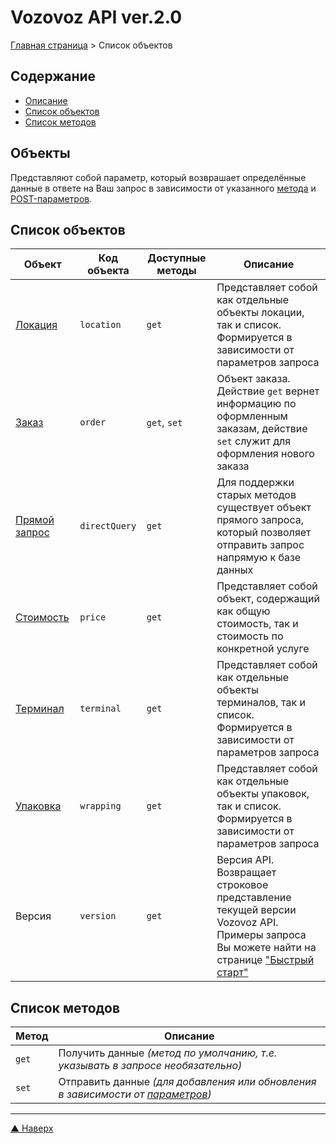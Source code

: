 # <a name="up"/>Vozovoz API ver.2.0

[Главная страница](/README.md) > Список объектов

## Содержание

* [Описание](#object)
* [Список объектов](#list)
* [Список методов](#action)

## <a name="object"/>Объекты

Представляют собой параметр, который возврашает определённые данные в ответе на Ваш запрос в зависимости от указанного [метода](#action) и [POST-параметров](../params/post.md).

## <a name="list"/>Список объектов

| Объект                    | Код объекта   | Доступные методы | Описание |
| ------                    | -----------   | ---------------- | -------- |
| [Локация](location.md)    | `location`    | `get`         | Представляет собой как отдельные объекты локации, так и список. Формируется в зависимости от параметров запроса |
| [Заказ](order.md)         | `order`       | `get`, `set`  | Объект заказа. Действие `get` вернет информацию по оформленным заказам, действие `set` служит для оформления нового заказа |
| [Прямой запрос](directQuery.md) | `directQuery` | `get`   | Для поддержки старых методов существует объект прямого запроса, который позволяет отправить запрос напрямую к базе данных |
| [Стоимость](price.md)     | `price`       | `get`         | Представляет собой объект, содержащий как общую стоимость, так и стоимость по конкретной услуге |
| [Терминал](terminal.md)   | `terminal`    | `get`         | Представляет собой как отдельные объекты терминалов, так и список. Формируется в зависимости от параметров запроса |
| [Упаковка](wrapping.md)   | `wrapping`    | `get`         | Представляет собой как отдельные объекты упаковок, так и список. Формируется в зависимости от параметров запроса |
| Версия                    | `version`     | `get`         | Версия API. Возвращает строковое представление текущей версии Vozovoz API. Примеры запроса Вы можете найти на странице ["Быстрый старт"](../quick.md) |


## <a name="action"/>Список методов

| Метод | Описание |
| ----- | -------- |
| `get` | Получить данные _(метод по умолчанию, т.е. указывать в запросе необязательно)_ |
| `set` | Отправить данные _(для добавления или обновления в зависимости от [параметров](../params/post.md))_ |

***
[▲ Наверх](#up)